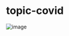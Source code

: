 # topic-covid
![image](https://user-images.githubusercontent.com/25139147/208241260-bd9c4c15-b318-406a-9544-03716e7086b4.png)
